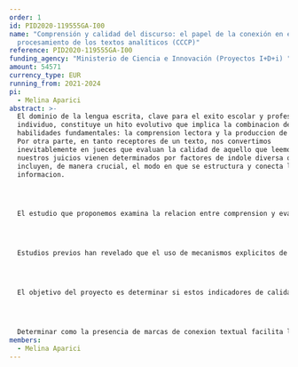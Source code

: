 ```yaml
---
order: 1
id: PID2020-119555GA-I00
name: "Comprensión y calidad del discurso: el papel de la conexión en el
  procesamiento de los textos analíticos (CCCP)"
reference: PID2020-119555GA-I00
funding_agency: "Ministerio de Ciencia e Innovación (Proyectos I+D+i) "
amount: 54571
currency_type: EUR
running_from: 2021-2024
pi:
  - Melina Aparici
abstract: >-
  El dominio de la lengua escrita, clave para el exito escolar y profesional del
  individuo, constituye un hito evolutivo que implica la combinacion de dos
  habilidades fundamentales: la comprension lectora y la produccion de textos.
  Por otra parte, en tanto receptores de un texto, nos convertimos
  inevitablemente en jueces que evaluan la calidad de aquello que leemos y
  nuestros juicios vienen determinados por factores de indole diversa que
  incluyen, de manera crucial, el modo en que se estructura y conecta la
  informacion. 




  El estudio que proponemos examina la relacion entre comprension y evaluacion de los textos escritos a traves de los recursos de conexion textual que, segun estudios previos, guian los procesos de comprension y son valorados en la evaluacion de la calidad de un texto. Para ello se investigara de manera experimental el papel de mecanismos de cohesion (conectores sintacticos y marcadores discursivos) en la comprension del discurso escrito, combinando medidas online y offline de comprension lectora, que se comparara con el uso y la evaluacion de estos mecanismos en textos ya disponibles. Los trabajos sobre procesos de comprension lectora raramente han considerado su relacion con la calidad del texto: ambos aspectos se han estudiado por separado y la relacion entre ellos es poco conocida. 




  Estudios previos han revelado que el uso de mecanismos explicitos de conectividad es un indicador de calidad textual. Sin embargo, no esta claro como su presencia incide en la comprension lectora: mientras algunos estudios observan que facilitan el procesamiento porque guian las relaciones entre partes del discurso, otros indican que determinados conectores y estructuras oracionales resultan dificiles de procesar. Cabe preguntarse, pues, como el efecto facilitador de los elementos cohesivos en el discurso compensa la dificultad resultante de la complejidad oracional, y si el efecto facilitador se produce con todo tipo de relacion semantica. 




  El objetivo del proyecto es determinar si estos indicadores de calidad textual repercuten en el procesamiento del discurso y facilitan su comprension, en distintos niveles educativos y en los textos analiticos, tipicos de contextos academicos. Pretendemos con ello esclarecer si existe una diferencia entre “leer para evaluar” y “leer para comprender”. Diseñaremos una serie de experimentos de comprension lectora adaptados al nivel educativo de los participantes (12, 16 años y adultos) y a su condicion linguistica (nativos de español vs. Aprendices de l2) en los que se controlara la presencia de elementos de conexion (sintacticos y discursivos) para obtener medidas de tiempo de lectura y de comprension de texto. Asimismo, diseñaremos una tarea para valorar la adecuacion de las marcas de conexion que proporcionara informacion sobre como se evalua su presencia en el texto. 




  Determinar como la presencia de marcas de conexion textual facilita la comprension lectora arrojara luz sobre las habilidades de comprension del texto y su desarrollo evolutivo. La comparacion con datos de evaluacion de produccion textual revelara la naturaleza de la relacion entre aquello que se valora al evaluar un texto y aquello que facilita su lectura. En conjunto, se espera contribuir al conocimiento sobre los procesos de aprendizaje y enseñanza de lenguas y, en particular, sobre el desarrollo de la habilidad de comprender y producir textos analiticos que implican un posicionamiento critico por parte del autor/receptor.
members:
  - Melina Aparici
---
```

